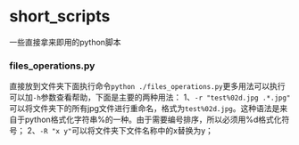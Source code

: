 # short_scripts
一些直接拿来即用的python脚本

### files_operations.py
  直接放到文件夹下面执行命令`python ./files_operations.py`更多用法可以执行可以加`-h`参数查看帮助，下面是主要的两种用法：
  1、`-r "test%02d.jpg .*.jpg"` 可以将文件夹下的所有jpg文件进行重命名，格式为`test%02d.jpg`。这种语法是来自于python格式化字符串%的一种。由于需要编号排序，所以必须用%d格式化符号；
  2、`-R "x y"`可以将文件夹下文件名称中的x替换为y；
